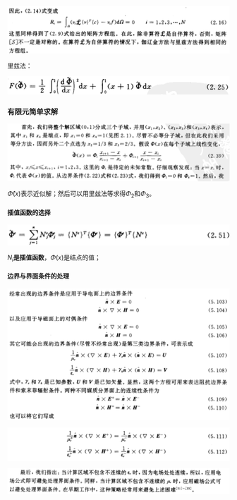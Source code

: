 



![image-20201119142623595](../imags/image-20201119142623595.png)

里兹法：

![image-20201119143354128](../imags/image-20201119143354128.png)

### 有限元简单求解

![image-20201119142946080](../imags/image-20201119142946080.png)

$\hat{\Phi}(x)$表示近似解；然后可以用里兹法等求得$\Phi_2$和$\Phi_3$。



#### 插值函数的选择

![image-20201119144548944](../imags/image-20201119144548944.png)

$N_i$**是插值函数**，$\Phi(x)$是结点的值；



#### 边界与界面条件的处理

![image-20201119151618852](../imags/image-20201119151618852.png)

![image-20201119151711864](../imags/image-20201119151711864.png)



![image-20201119151359273](../imags/image-20201119151359273.png)